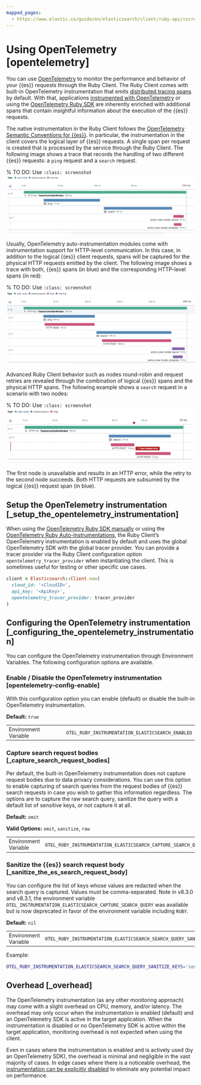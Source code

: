 ```yaml
---
mapped_pages:
  - https://www.elastic.co/guide/en/elasticsearch/client/ruby-api/current/opentelemetry.html
---
```


# Using OpenTelemetry [opentelemetry]

You can use [OpenTelemetry](https://opentelemetry.io/) to monitor the performance and behavior of your {{es}} requests through the Ruby Client. The Ruby Client comes with built-in OpenTelemetry instrumentation that emits [distributed tracing spans](docs-content://solutions/observability/apm/traces-ui.md) by default. With that, applications [instrumented with OpenTelemetry](https://opentelemetry.io/docs/instrumentation/ruby/manual/) or using the [OpenTelemetry Ruby SDK](https://opentelemetry.io/docs/instrumentation/ruby/automatic/) are inherently enriched with additional spans that contain insightful information about the execution of the {{es}} requests.

The native instrumentation in the Ruby Client follows the [OpenTelemetry Semantic Conventions for {{es}}](https://opentelemetry.io/docs/specs/semconv/database/elasticsearch/). In particular, the instrumentation in the client covers the logical layer of {{es}} requests. A single span per request is created that is processed by the service through the Ruby Client. The following image shows a trace that records the handling of two different {{es}} requests: a `ping` request and a `search` request.

% TO DO: Use `:class: screenshot`
![Distributed trace with Elasticsearch spans](images/otel-waterfall-without-http.png)

Usually, OpenTelemetry auto-instrumentation modules come with instrumentation support for HTTP-level communication. In this case, in addition to the logical {{es}} client requests, spans will be captured for the physical HTTP requests emitted by the client. The following image shows a trace with both, {{es}} spans (in blue) and the corresponding HTTP-level spans (in red):

% TO DO: Use `:class: screenshot`
![Distributed trace with Elasticsearch spans](images/otel-waterfall-with-http.png)

Advanced Ruby Client behavior such as nodes round-robin and request retries are revealed through the combination of logical {{es}} spans and the physical HTTP spans. The following example shows a `search` request in a scenario with two nodes:

% TO DO: Use `:class: screenshot`
![Distributed trace with Elasticsearch spans](images/otel-waterfall-retry.png)

The first node is unavailable and results in an HTTP error, while the retry to the second node succeeds. Both HTTP requests are subsumed by the logical {{es}} request span (in blue).


## Setup the OpenTelemetry instrumentation [_setup_the_opentelemetry_instrumentation]

When using the [OpenTelemetry Ruby SDK manually](https://opentelemetry.io/docs/instrumentation/ruby/manual) or using the [OpenTelemetry Ruby Auto-Instrumentations](https://opentelemetry.io/docs/instrumentation/ruby/automatic/), the Ruby Client’s OpenTelemetry instrumentation is enabled by default and uses the global OpenTelemetry SDK with the global tracer provider. You can provide a tracer provider via the Ruby Client configuration option `opentelemetry_tracer_provider` when instantiating the client. This is sometimes useful for testing or other specific use cases.

```ruby
client = Elasticsearch::Client.new(
  cloud_id: '<CloudID>',
  api_key: '<ApiKey>',
  opentelemetry_tracer_provider: tracer_provider
)
```


## Configuring the OpenTelemetry instrumentation [_configuring_the_opentelemetry_instrumentation]

You can configure the OpenTelemetry instrumentation through Environment Variables. The following configuration options are available.


### Enable / Disable the OpenTelemetry instrumentation [opentelemetry-config-enable]

With this configuration option you can enable (default) or disable the built-in OpenTelemetry instrumentation.

**Default:** `true`

|     |     |
| --- | --- |
| Environment Variable | `OTEL_RUBY_INSTRUMENTATION_ELASTICSEARCH_ENABLED` |


### Capture search request bodies [_capture_search_request_bodies]

Per default, the built-in OpenTelemetry instrumentation does not capture request bodies due to data privacy considerations. You can use this option to enable capturing of search queries from the request bodies of {{es}} search requests in case you wish to gather this information regardless. The options are to capture the raw search query, sanitize the query with a default list of sensitive keys, or not capture it at all.

**Default:** `omit`

**Valid Options:** `omit`, `sanitize`, `raw`

|     |     |
| --- | --- |
| Environment Variable | `OTEL_RUBY_INSTRUMENTATION_ELASTICSEARCH_CAPTURE_SEARCH_QUERY` |


### Sanitize the {{es}} search request body [_sanitize_the_es_search_request_body]

You can configure the list of keys whose values are redacted when the search query is captured. Values must be comma-separated. Note in v8.3.0 and v8.3.1, the environment variable `OTEL_INSTRUMENTATION_ELASTICSEARCH_CAPTURE_SEARCH_QUERY` was available but is now deprecated in favor of the environment variable including `RUBY`.

**Default:** `nil`

|     |     |
| --- | --- |
| Environment Variable | `OTEL_RUBY_INSTRUMENTATION_ELASTICSEARCH_SEARCH_QUERY_SANITIZE_KEYS` |

Example:

```bash
OTEL_RUBY_INSTRUMENTATION_ELASTICSEARCH_SEARCH_QUERY_SANITIZE_KEYS='sensitive-key,other-sensitive-key'
```


## Overhead [_overhead]

The OpenTelemetry instrumentation (as any other monitoring approach) may come with a slight overhead on CPU, memory, and/or latency. The overhead may only occur when the instrumentation is enabled (default) and an OpenTelemetry SDK is active in the target application. When the instrumentation is disabled or no OpenTelemetry SDK is active within the target application, monitoring overhead is not expected when using the client.

Even in cases where the instrumentation is enabled and is actively used (by an OpenTelemetry SDK), the overhead is minimal and negligible in the vast majority of cases. In edge cases where there is a noticeable overhead, the [instrumentation can be explicitly disabled](#opentelemetry-config-enable) to eliminate any potential impact on performance.
